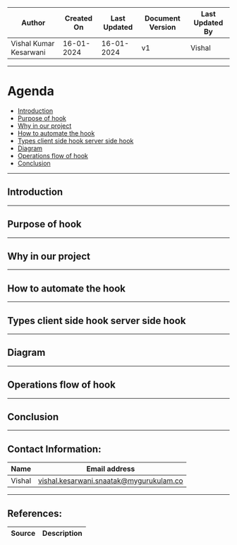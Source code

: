 | Author                 | Created On | Last Updated | Document Version | Last Updated By |
| ---------------------- | ---------- | ------------ | ---------------- | --------------- |
| Vishal Kumar Kesarwani | 16-01-2024 | 16-01-2024   | v1               | Vishal |
***
# Agenda
+ [Introduction](#Introduction)
+ [Purpose of hook](#Purpose_of_hook)
+ [Why in our project](#Why_in_our_project)
+ [How to automate the hook](#How_to_automate_the_hook)
+ [Types client side hook server side hook](#Types_client_side_hook_server_side_hook)
+ [Diagram](#Diagram)
+ [Operations flow of hook](#Operations_flow_of_hook)
+ [Conclusion](#Conclusion)
***
## Introduction
***
## Purpose of hook
***
## Why in our project
***
## How to automate the hook
***
## Types client side hook server side hook
***
## Diagram
***
## Operations flow of hook
***
## Conclusion
***

## Contact Information:
| Name | Email address |
| ---- | ------------- |
| Vishal | vishal.kesarwani.snaatak@mygurukulam.co |

***
## References:
| Source | Description |
| ------ | ----------- |
